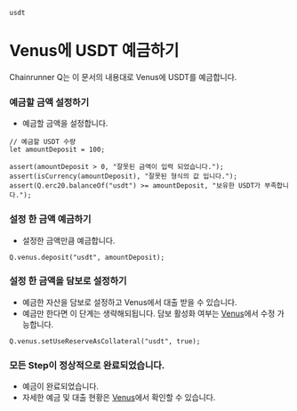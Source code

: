 ```meta-Currency
usdt
```

# Venus에 USDT 예금하기

Chainrunner Q는 이 문서의 내용대로 Venus에 USDT를 예금합니다.

### 예금할 금액 설정하기

- 예금할 금액을 설정합니다.

```input USDT
// 예금할 USDT 수량
let amountDeposit = 100;
```

```input-Verify
assert(amountDeposit > 0, "잘못된 금액이 입력 되었습니다.");
assert(isCurrency(amountDeposit), "잘못된 형식의 값 입니다.");
assert(Q.erc20.balanceOf("usdt") >= amountDeposit, "보유한 USDT가 부족합니다.");
```

### 설정 한 금액 예금하기

- 설정한 금액만큼 예금합니다.

```taster
Q.venus.deposit("usdt", amountDeposit);
```

### 설정 한 금액을 담보로 설정하기

- 예금한 자산을 담보로 설정하고 Venus에서 대출 받을 수 있습니다.
- 예금만 한다면 이 단계는 생략해되됩니다. 담보 활성화 여부는 [Venus](https://app.venus.io/dashboard)에서 수정 가능합니다.

```taster
Q.venus.setUseReserveAsCollateral("usdt", true);
```

### 모든 Step이 정상적으로 완료되었습니다.

- 예금이 완료되었습니다.
- 자세한 예금 및 대출 현황은 [Venus](https://app.venus.io/dashboard)에서 확인할 수 있습니다.
